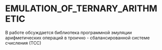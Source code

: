 # EMULATION_OF_TERNARY_ARITHMETIC
В работе обсуждается библиотека программной эмуляции арифметических операций в троично - сбалансированной системе счисления (ТСС)
